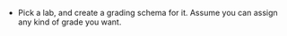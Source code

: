 * Pick a lab, and create a grading schema for it. Assume you can assign any kind of grade you want.
